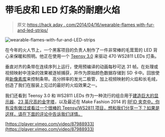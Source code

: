 # 带毛皮和 LED 灯条的耐磨火焰

> 原文:[https://hack aday . com/2014/04/16/wearable-flames with-fur-and-led-strips/](https://hackaday.com/2014/04/16/wearable-flames-with-fur-and-led-strips/)

![wearable-flames-with-fur-and-LED-strips](../Images/c32a4ac0c6be0c34c6407c2c17b9ee45.png)

在今年的火人节上，一个黑客项目的负责人制作了一件非常棒的毛茸茸的 LED 背心来保暖和照明。他正在使用一个 [Teensy 3.0](http://www.pjrc.com/store/teensy3.html) 来驱动 470 WS2811 LEDs 灯条。

垂直对齐的条带在连续序列上运行，使用预编译的动画每秒可达 31 帧。在处理或视频映射中渲染的效果被逐帧捕获，并作为原始颜色数据存储到 SD 卡中。回放使用[新像素库](https://github.com/adafruit/Adafruit_NeoPixel)来控制条带。高分辨率的发光二极管，加上视频映射的火焰和长毛绒，创造了我们在服装上见过的最好的火焰效果之一。

我们还看到 Teensy 3.0 和 WS2811 LEDs 作为一种流行的组合用于[建造巨大的显示器](http://hackaday.com/2013/02/25/building-huge-displays-with-led-strips/)、[23 英尺高的金字塔](http://hackaday.com/2013/09/13/a-23-feet-tall-pyramid-with-0-31-mile-of-led-strips/)，以及最近在 Make Fashion 2014 的 [RFID 夹克中。你有没有做过或看过一个很棒的 Teensy/WS2811 项目，想和我们分享一下？如果是这样，请在下面的评论中告诉我们详情。](http://hackaday.com/2014/03/04/rfid-jacket-flashes-the-crowd-at-make-fashion-2014/)

[https://player.vimeo.com/video/87988933](https://player.vimeo.com/video/87988933)